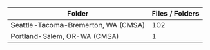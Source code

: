 | Folder                              |   Files / Folders |
|-------------------------------------|-------------------|
| Seattle-Tacoma-Bremerton, WA (CMSA) |               102 |
| Portland-Salem, OR-WA (CMSA)        |                 1 |